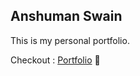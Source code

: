 ## Anshuman Swain

This is my personal portfolio.

Checkout : [Portfolio](https://anshuman-8.github.io/) 🚀